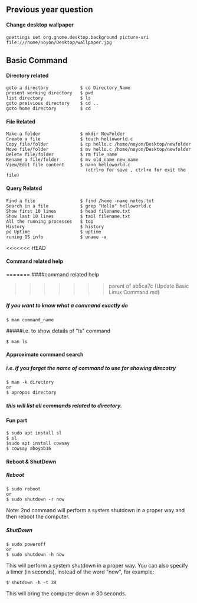 
## Previous year question

#### Change desktop wallpaper
```
gsettings set org.gnome.desktop.background picture-uri file:///home/noyon/Desktop/wallpaper.jpg
```

## Basic Command

#### Directory related

``` 
goto a directory            $ cd Directory_Name
present working directory   $ pwd
list directory              $ ls
goto preivious directory    $ cd ..
goto home directory         $ cd
```


#### File Related
```
Make a folder               $ mkdir NewFolder
Create a file               $ touch helloworld.c
Copy file/folder            $ cp hello.c /home/noyon/Desktop/newfolder
Move file/folder            $ mv hello.c /home/noyon/Desktop/newfolder
Delete file/folder          $ rm file_name
Rename a file/folder        $ mv old_name new_name
View/Edit file content      $ nano helloworld.c
                              (ctrl+o for save , ctrl+x for exit the file)
```

#### Query Related
```
Find a file                 $ find /home -name notes.txt
Search in a file            $ grep "Hello" helloworld.c
Show first 10 lines         $ head filename.txt
Show last 10 lines          $ tail filename.txt
All the running processes   $ top
History                     $ history
pc Uptime                   $ uptime
runing OS info              $ uname -a

```
<<<<<<< HEAD
#### Command related help 
=======
####command related help 
>>>>>>> parent of ab5ca7c (Update Basic Linux Command.md)


##### If you want to know what a command exactly do
```
$ man command_name

```
#####i.e. to show details of "ls" command
```
$ man ls
```
#### Approximate command search
##### i.e. if you forget the name of command to use for showing direcotry  
```
$ man -k directory
or
$ apropos directory
```
##### this will list all commands related to directory.


#### Fun part
```
$ sudo apt install sl
$ sl
$sudo apt install cowsay
$ cowsay aboyob16
```
#### Reboot & ShutDown
##### Reboot
```
$ sudo reboot
or
$ sudo shutdown -r now 
```
Note: 2nd command will perform a system shutdown in a proper way and then reboot the computer.
##### ShutDown
```
$ sudo poweroff
or
$ sudo shutdown -h now 
```
This will perform a system shutdown in a proper way. You can also specify a timer (in seconds), instead of the word "now", for example: 
```
$ shutdown -h -t 30
```
This will bring the computer down in 30 seconds.




